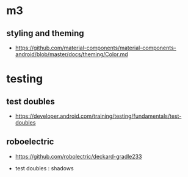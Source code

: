 # m3

## styling and theming

- https://github.com/material-components/material-components-android/blob/master/docs/theming/Color.md


# testing

## test doubles

- https://developer.android.com/training/testing/fundamentals/test-doubles

## roboelectric

- https://github.com/robolectric/deckard-gradle233

- test doubles : shadows 